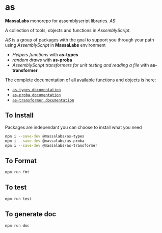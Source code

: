 # as

**MassaLabs** monorepo for assemblyscript libraries.
_AS_

A collection of tools, objects and functions in *AssemblyScript*. 

_AS_ is a group of packages with the goal to support you through your path using *AssemblyScript* in **MassaLabs** environment 

- *Helpers functions* with **as-types** 
- *random draws* with **as-proba**
- *AssemblyScript transformers for unit testing and reading a file* with **as-transformer**


The complete documentation of all available functions and objects is here: 

- [`as-types documentation`](https://as-types.docs.massa.net)
- [`as-proba documentation`](https://as-proba.docs.massa.net)
- [`as-transformer documentation`](https://as-transformer.docs.massa.net)


## To Install
Packages are independant you can choose to install what you need
```sh
npm i --save-dev @massalabs/as-types
npm i --save-dev @massalabs/as-proba
npm i --save-dev @massalabs/as-transformer
```
## To Format
```sh
npm run fmt
```

## To test
```sh
npm run test
```

## To generate doc
```sh
npm run doc
```
